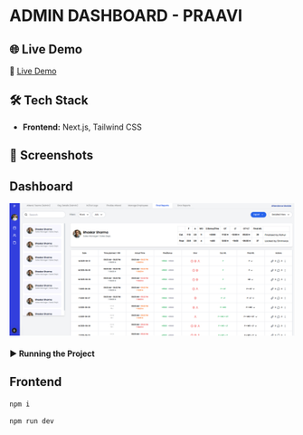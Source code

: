 # ADMIN DASHBOARD - PRAAVI

## 🌐 Live Demo

🔗 [Live Demo](http://dashboard-praavi.vercel.app/)

## 🛠️ Tech Stack

- **Frontend:** Next.js, Tailwind CSS

## 📸 Screenshots

## Dashboard

![Dashboard](./public/dashboard.png)

#### ▶️ Running the Project

## Frontend

```
npm i
```

```
npm run dev
```
